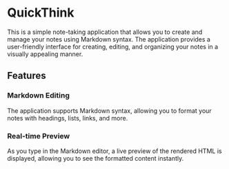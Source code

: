 # QuickThink
 
This is a simple note-taking application that allows you to create and manage your notes using Markdown syntax. The application provides a user-friendly interface for creating, editing, and organizing your notes in a visually appealing manner.

## Features
### Markdown Editing
The application supports Markdown syntax, allowing you to format your notes with headings, lists, links, and more.
### Real-time Preview
As you type in the Markdown editor, a live preview of the rendered HTML is displayed, allowing you to see the formatted content instantly.
